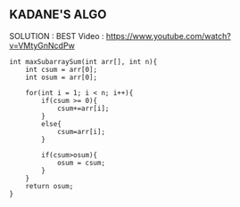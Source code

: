 ## KADANE'S ALGO 

SOLUTION : BEST
Video : https://www.youtube.com/watch?v=VMtyGnNcdPw
```
int maxSubarraySum(int arr[], int n){
    int csum = arr[0];
    int osum = arr[0];
    
    for(int i = 1; i < n; i++){
        if(csum >= 0){
            csum+=arr[i];
        }
        else{
            csum=arr[i];
        }
        
        if(csum>osum){
            osum = csum;
        }
    }
    return osum;
}
```
